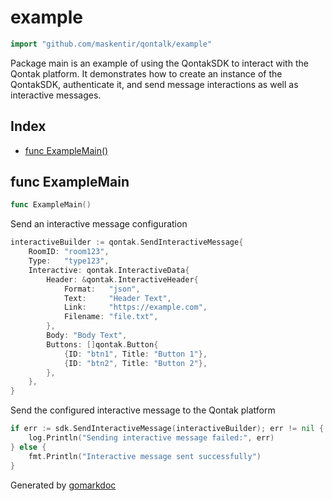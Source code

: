 <!-- Code generated by gomarkdoc. DO NOT EDIT -->

# example

```go
import "github.com/maskentir/qontalk/example"
```

Package main is an example of using the QontakSDK to interact with the Qontak platform. It demonstrates how to create an instance of the QontakSDK, authenticate it, and send message interactions as well as interactive messages.

## Index

- [func ExampleMain\(\)](#ExampleMain)

<a name="ExampleMain"></a>

## func ExampleMain

```go
func ExampleMain()
```

Send an interactive message configuration

```go
interactiveBuilder := qontak.SendInteractiveMessage{
	RoomID: "room123",
	Type:   "type123",
	Interactive: qontak.InteractiveData{
		Header: &qontak.InteractiveHeader{
			Format:   "json",
			Text:     "Header Text",
			Link:     "https://example.com",
			Filename: "file.txt",
		},
		Body: "Body Text",
		Buttons: []qontak.Button{
			{ID: "btn1", Title: "Button 1"},
			{ID: "btn2", Title: "Button 2"},
		},
	},
}
```

Send the configured interactive message to the Qontak platform

```go
if err := sdk.SendInteractiveMessage(interactiveBuilder); err != nil {
	log.Println("Sending interactive message failed:", err)
} else {
	fmt.Println("Interactive message sent successfully")
}
```

Generated by [gomarkdoc](https://github.com/princjef/gomarkdoc)
